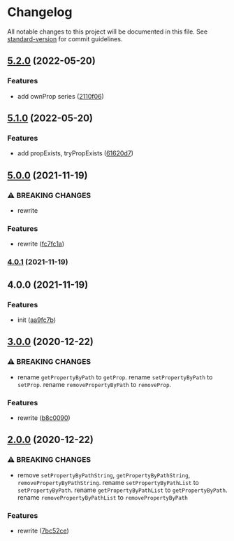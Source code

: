 # Changelog

All notable changes to this project will be documented in this file. See [standard-version](https://github.com/conventional-changelog/standard-version) for commit guidelines.

## [5.2.0](https://github.com/BlackGlory/object-path-operator/compare/v5.1.0...v5.2.0) (2022-05-20)


### Features

* add ownProp series ([2110f06](https://github.com/BlackGlory/object-path-operator/commit/2110f06faa0cc554b23351cf9caf60ea3f70d2f8))

## [5.1.0](https://github.com/BlackGlory/object-path-operator/compare/v5.0.0...v5.1.0) (2022-05-20)


### Features

* add propExists, tryPropExists ([61620d7](https://github.com/BlackGlory/object-path-operator/commit/61620d7114c9e038335e0955a14a59012d0c5fd5))

## [5.0.0](https://github.com/BlackGlory/object-path-operator/compare/v4.0.1...v5.0.0) (2021-11-19)


### ⚠ BREAKING CHANGES

* rewrite

### Features

* rewrite ([fc7fc1a](https://github.com/BlackGlory/object-path-operator/commit/fc7fc1ab894b686672c4cacf2ea35e30c3a3515f))

### [4.0.1](https://github.com/BlackGlory/object-path-operator/compare/v4.0.0...v4.0.1) (2021-11-19)

## 4.0.0 (2021-11-19)


### Features

* init ([aa9fc7b](https://github.com/BlackGlory/object-path-operator/commit/aa9fc7b7ef3740f9bc0193896029cc0aaf87f87a))

## [3.0.0](https://github.com/BlackGlory/object-path-operator/compare/v2.0.0...v3.0.0) (2020-12-22)


### ⚠ BREAKING CHANGES

* rename `getPropertyByPath` to `getProp`.
rename `setPropertyByPath` to `setProp`.
rename `removePropertyByPath` to `removeProp`.

### Features

* rewrite ([b8c0090](https://github.com/BlackGlory/object-path-operator/commit/b8c0090afe9b224ab0f4d33c66d1cc0fcbf05dba))

## [2.0.0](https://github.com/BlackGlory/object-path-operator/compare/v1.0.0...v2.0.0) (2020-12-22)


### ⚠ BREAKING CHANGES

* remove `setPropertyByPathString`, `getPropertyByPathString`,
       `removePropertyByPathString`.
rename `setPropertyByPathList` to `setPropertyByPath`.
rename `getPropertyByPathList` to `getPropertyByPath`.
rename `removePropertyByPathList` to `removePropertyByPath`

### Features

* rewrite ([7bc52ce](https://github.com/BlackGlory/object-path-operator/commit/7bc52ceaac97fc16b0a29b5b3dff7997c54b1ba5))
